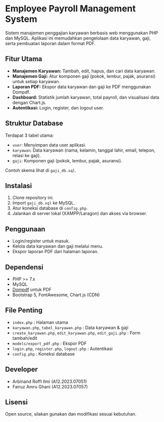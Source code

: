 # Employee Payroll Management System

Sistem manajemen penggajian karyawan berbasis web menggunakan PHP dan MySQL. Aplikasi ini memudahkan pengelolaan data karyawan, gaji, serta pembuatan laporan dalam format PDF.

## Fitur Utama
- **Manajemen Karyawan:** Tambah, edit, hapus, dan cari data karyawan.
- **Manajemen Gaji:** Atur komponen gaji (pokok, lembur, pajak, asuransi) untuk setiap karyawan.
- **Laporan PDF:** Ekspor data karyawan dan gaji ke PDF menggunakan Dompdf.
- **Dashboard:** Statistik jumlah karyawan, total payroll, dan visualisasi data dengan Chart.js.
- **Autentikasi:** Login, register, dan logout user.

## Struktur Database
Terdapat 3 tabel utama:
- `user`: Menyimpan data user aplikasi.
- `karyawan`: Data karyawan (nama, kelamin, tanggal lahir, email, telepon, relasi ke gaji).
- `gaji`: Komponen gaji (pokok, lembur, pajak, asuransi).

Contoh skema lihat di `gaji_db.sql`.

## Instalasi
1. Clone repository ini.
2. Import `gaji_db.sql` ke MySQL.
3. Atur koneksi database di `config.php`.
4. Jalankan di server lokal (XAMPP/Laragon) dan akses via browser.

## Penggunaan
- Login/register untuk masuk.
- Kelola data karyawan dan gaji melalui menu.
- Ekspor laporan PDF dari halaman laporan.

## Dependensi
- PHP >= 7.x
- MySQL
- [Dompdf](https://github.com/dompdf/dompdf) untuk PDF
- Bootstrap 5, FontAwesome, Chart.js (CDN)

## File Penting
- `index.php` : Halaman utama
- `karyawan.php`, `tabel_karyawan.php` : Data karyawan & gaji
- `create_karyawan.php`, `edit_karyawan.php`, `edit_gaji.php` : Form tambah/edit
- `models/export_pdf.php` : Ekspor PDF
- `login.php`, `register.php`, `logout.php` : Autentikasi
- `config.php` : Koneksi database
## Developer
- Arbinand Roffi Ilmi (A12.2023.07051)
- Fairuz Amru Ghani (A12.2023.07057)

## Lisensi
Open source, silakan gunakan dan modifikasi sesuai kebutuhan.
